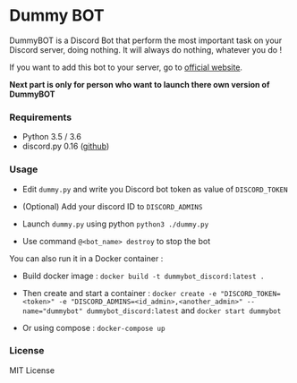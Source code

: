 # Dummy BOT

DummyBOT is a Discord Bot that perform the most important task on your Discord server, doing nothing.
It will always do nothing, whatever you do !

If you want to add this bot to your server, go to [official website](http://dummybot.pawz.xyz/).

**Next part is only for person who want to launch there own version of DummyBOT**


### Requirements

* Python 3.5 / 3.6
* discord.py 0.16 ([github](https://github.com/Rapptz/discord.py))


### Usage

* Edit `dummy.py` and write you Discord bot token as value of `DISCORD_TOKEN`

* (Optional) Add your discord ID to `DISCORD_ADMINS`

* Launch `dummy.py` using python `python3 ./dummy.py`

* Use command `@<bot_name> destroy` to stop the bot 


You can also run it in a Docker container :

* Build docker image : `docker build -t dummybot_discord:latest .`

* Then create and start a container : `docker create -e "DISCORD_TOKEN=<token>" -e "DISCORD_ADMINS=<id_admin>,<another_admin>" --name="dummybot" dummybot_discord:latest` and `docker start dummybot`

* Or using compose : `docker-compose up`


### License

MIT License

